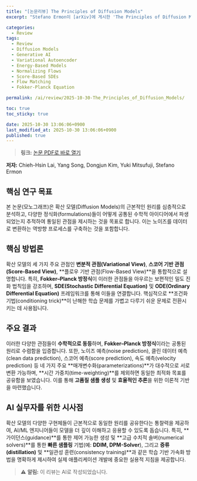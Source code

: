 ```yaml
---
title: "[논문리뷰] The Principles of Diffusion Models"
excerpt: "Stefano Ermon이 [arXiv]에 게시한 'The Principles of Diffusion Models' 논문에 대한 자세한 리뷰입니다."

categories:
  - Review
tags:
  - Review
  - Diffusion Models
  - Generative AI
  - Variational Autoencoder
  - Energy-Based Models
  - Normalizing Flows
  - Score-Based SDEs
  - Flow Matching
  - Fokker-Planck Equation

permalink: /ai/review/2025-10-30-The_Principles_of_Diffusion_Models/

toc: true
toc_sticky: true

date: 2025-10-30 13:06:06+0900
last_modified_at: 2025-10-30 13:06:06+0900
published: true
---
```

> **링크:** [논문 PDF로 바로 열기](https://arxiv.org/abs/2510.21890)

**저자:** Chieh-Hsin Lai, Yang Song, Dongjun Kim, Yuki Mitsufuji, Stefano Ermon



## 핵심 연구 목표
본 논문(모노그래프)은 확산 모델(Diffusion Models)의 근본적인 원리를 심층적으로 분석하고, 다양한 정식화(formulations)들이 어떻게 공통된 수학적 아이디어에서 파생되었는지 추적하여 통일된 관점을 제시하는 것을 목표로 합니다. 이는 노이즈를 데이터로 변환하는 역방향 프로세스를 구축하는 것을 포함합니다.

## 핵심 방법론
확산 모델의 세 가지 주요 관점인 **변분적 관점(Variational View)**, **스코어 기반 관점(Score-Based View)**, **플로우 기반 관점(Flow-Based View)**을 통합적으로 설명합니다. 특히, **Fokker–Planck 방정식**이 이러한 관점들을 아우르는 보편적인 밀도 진화 법칙임을 강조하며, **SDE(Stochastic Differential Equation)** 및 **ODE(Ordinary Differential Equation)** 프레임워크를 통해 이들을 연결합니다. 핵심적으로 **조건화 기법(conditioning trick)**이 난해한 학습 문제를 가볍고 다루기 쉬운 문제로 전환시키는 데 사용됩니다.

## 주요 결과
이러한 다양한 관점들이 **수학적으로 동등**하며, **Fokker–Planck 방정식**이라는 공통된 원리로 수렴함을 입증합니다. 또한, 노이즈 예측(noise prediction), 클린 데이터 예측(clean data prediction), 스코어 예측(score prediction), 속도 예측(velocity prediction) 등 네 가지 주요 **매개변수화(parameterizations)**가 대수적으로 서로 변환 가능하며, **시간 가중치(time-weighting)**를 제외하면 동일한 최적화 목표를 공유함을 보였습니다. 이를 통해 **고품질 샘플 생성** 및 **효율적인 추론**을 위한 이론적 기반을 마련했습니다.

## AI 실무자를 위한 시사점
확산 모델의 다양한 구현체들이 근본적으로 동일한 원리를 공유한다는 통찰력을 제공하여, AI/ML 엔지니어들이 모델을 더 깊이 이해하고 응용할 수 있도록 돕습니다. 특히, **가이던스(guidance)**를 통한 제어 가능한 생성 및 **고급 수치적 솔버(numerical solvers)**를 통한 **빠른 샘플링** 기법(예: **DDIM, DPM-Solver**), 그리고 **증류(distillation)** 및 **일관성 훈련(consistency training)**과 같은 학습 기반 가속화 방법을 명확하게 제시하여 실제 애플리케이션 개발에 중요한 실용적 지침을 제공합니다.

> ⚠️ **알림:** 이 리뷰는 AI로 작성되었습니다.